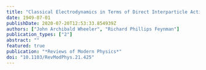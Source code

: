 ```yaml
---
title: "Classical Electrodynamics in Terms of Direct Interparticle Action"
date: 1949-07-01
publishDate: 2020-07-20T12:53:33.854939Z
authors: ["John Archibald Wheeler", "Richard Phillips Feynman"]
publication_types: ["2"]
abstract: ""
featured: true
publication: "*Reviews of Modern Physics*"
doi: "10.1103/RevModPhys.21.425"
---
```


